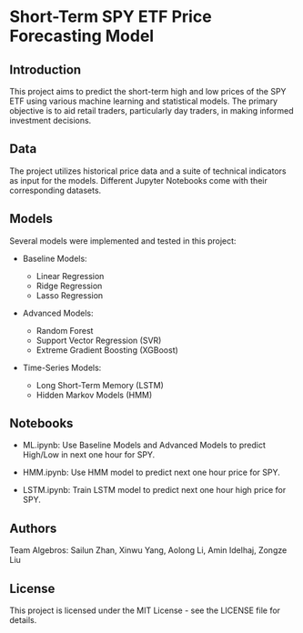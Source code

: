 # Short-Term SPY ETF Price Forecasting Model

## Introduction

This project aims to predict the short-term high and low prices of the SPY ETF using various machine learning and statistical models. The primary objective is to aid retail traders, particularly day traders, in making informed investment decisions.


##  Data

The project utilizes historical price data and a suite of technical indicators as input for the models. Different Jupyter Notebooks come with their corresponding datasets.


## Models

Several models were implemented and tested in this project:

- Baseline Models:
    - Linear Regression
    - Ridge Regression
    - Lasso Regression

- Advanced Models:
    - Random Forest
    - Support Vector Regression (SVR)
    - Extreme Gradient Boosting (XGBoost)

- Time-Series Models:
    - Long Short-Term Memory (LSTM)
    - Hidden Markov Models (HMM)


## Notebooks

- ML.ipynb: Use Baseline Models and Advanced Models to predict High/Low in next one hour for SPY.

- HMM.ipynb: Use HMM model to predict next one hour price for SPY. 

- LSTM.ipynb: Train LSTM model to predict next one hour high price for SPY.


## Authors

Team Algebros: Sailun Zhan, Xinwu Yang, Aolong Li, Amin Idelhaj, Zongze Liu



## License

This project is licensed under the MIT License - see the LICENSE file for details.

